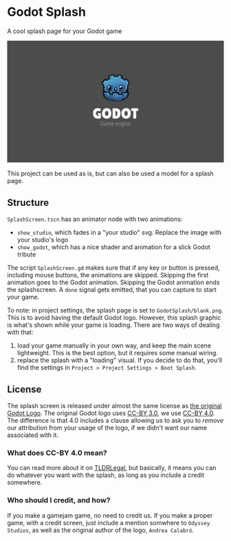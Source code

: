 # Godot Splash

A cool splash page for your Godot game

![a screenshot of the splash page](example.png)

This project can be used as is, but can also be used a model for a splash page.

## Structure

`SplashScreen.tscn` has an animator node with two animations:

- `show_studio`, which fades in a "your studio" svg. Replace the image with your studio's logo
- `show_godot`, which has a nice shader and animation for a slick Godot tribute

The script `SplashScreen.gd` makes sure that if any key or button is pressed, including mouse buttons, the animations are skipped. Skipping the first animation goes to the Godot animation. Skipping the Godot animation ends the splashscreen. A `done` signal gets emitted, that you can capture to start your game.

To note: in project settings, the splash page is set to `GodotSplash/blank.png`. This is to avoid having the default Godot logo. However, this splash graphic is what's shown while your game is loading. There are two ways of dealing with that:

1. load your game manually in your own way, and keep the main scene lightweight. This is the best option, but it requires some manual wiring.
2. replace the splash with a "loading" visual. If you decide to do that, you'll find the settings in `Project > Project Settings > Boot Splash`.

## License

The splash screen is released under almost the same license as [the original Godot Logo](https://github.com/godotengine/godot/blob/master/LOGO_LICENSE.md). The original Godot logo uses [CC-BY 3.0](https://creativecommons.org/licenses/by/3.0/legalcode), we use [CC-BY 4.0](https://creativecommons.org/licenses/by/4.0/legalcode). The difference is that 4.0 includes a clause allowing us to ask you to _remove_ our attribution from your usage of the logo, if we didn't want our name associated with it.

### What does CC-BY 4.0 mean?

You can read more about it on [TLDRLegal](https://tldrlegal.com/license/creative-commons-attribution-4.0-international-(cc-by-4)), but basically, it means you can do whatever you want with the splash, as long as you include a credit somewhere.

### Who should I credit, and how?

If you make a gamejam game, no need to credit us. If you make a proper game, with a credit screen, just include a mention somwhere to `Odyssey Studios`, as well as the original author of the logo, `Andrea Calabró`.